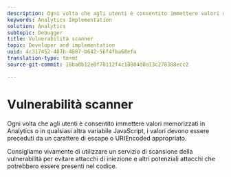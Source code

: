 ```yaml
---
description: Ogni volta che agli utenti è consentito immettere valori memorizzati in Analytics o in qualsiasi altra variabile JavaScript, i valori devono essere preceduti da un carattere di escape o URIEncoded appropriato.
keywords: Analytics Implementation
solution: Analytics
subtopic: Debugger
title: Vulnerabilità scanner
topic: Developer and implementation
uuid: 4c317452-487b-4887-b642-56f4fba68efa
translation-type: tm+mt
source-git-commit: 16ba0b12e0f70112f4c10804d0a13c278388ecc2

---
```



# Vulnerabilità scanner

Ogni volta che agli utenti è consentito immettere valori memorizzati in Analytics o in qualsiasi altra variabile JavaScript, i valori devono essere preceduti da un carattere di escape o URIEncoded appropriato.

Consigliamo vivamente di utilizzare un servizio di scansione della vulnerabilità per evitare attacchi di iniezione e altri potenziali attacchi che potrebbero essere presenti nel codice.
